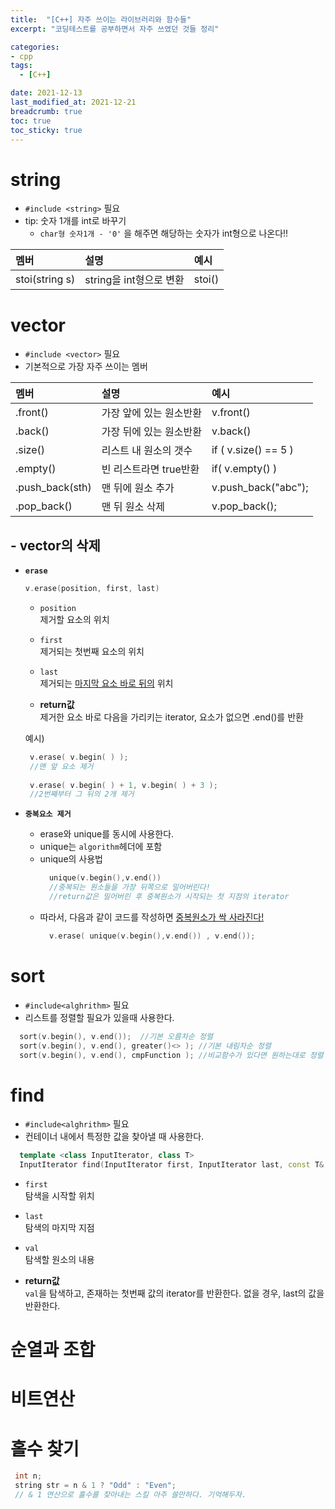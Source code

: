 ```yaml
---
title:  "[C++] 자주 쓰이는 라이브러리와 함수들"
excerpt: "코딩테스트를 공부하면서 자주 쓰였던 것들 정리"

categories:
- cpp
tags:
  - [C++]

date: 2021-12-13
last_modified_at: 2021-12-21
breadcrumb: true
toc: true
toc_sticky: true
---
```


# string
- `#include <string>` 필요
- tip: 숫자 1개를 int로 바꾸기 
  - `char형 숫자1개 - '0'` 을 해주면 해당하는 숫자가 int형으로 나온다!!


| 멤버           | 설명                    | 예시      |
| :------------- | :---------------------- | :-------- |
| stoi(string s) | string을 int형으로 변환 | stoi() |



# vector
- `#include <vector>` 필요
- 기본적으로 가장 자주 쓰이는 멤버

| 멤버            | 설명                    | 예시                 |
| :-------------- | :---------------------- | :------------------- |
| .front()        | 가장 앞에 있는 원소반환 | v.front()            |
| .back()         | 가장 뒤에 있는 원소반환 | v.back()             |
| .size()         | 리스트 내 원소의 갯수   | if ( v.size() == 5 ) |
| .empty()        | 빈 리스트라면 true반환  | if( v.empty() )      |
| .push_back(sth) | 맨 뒤에 원소 추가       | v.push_back("abc");  |
| .pop_back()     | 맨 뒤 원소 삭제         | v.pop_back();        |

## - vector의 삭제 
- **`erase`**

    ```c++
    v.erase(position, first, last)
    ```
    - `position`  
      제거할 요소의 위치
    - `first`  
      제거되는 첫번째 요소의 위치
    - `last`  
      제거되는 <u>마지막 요소 바로 뒤의</u> 위치  

     - **return값**  
      제거한 요소 바로 다음을 가리키는 iterator, 요소가 없으면 .end()를 반환 
    
    예시)
    ```c++
     v.erase( v.begin( ) ); 
     //맨 앞 요소 제거 
     
     v.erase( v.begin( ) + 1, v.begin( ) + 3 ); 
     //2번째부터 그 뒤의 2개 제거
     ```
- **`중복요소 제거`**
  - erase와 unique를 동시에 사용한다. 
  - unique는 `algorithm`헤더에 포함 
  - unique의 사용법
    ```c++
      unique(v.begin(),v.end())
      //중복되는 원소들을 가장 뒤쪽으로 밀어버린다!
      //return값은 밀어버린 후 중복원소가 시작되는 첫 지점의 iterator
    ```
  - 따라서, 다음과 같이 코드를 작성하면 <u>중복원소가 싹 사라진다!</u>
    ```c++
      v.erase( unique(v.begin(),v.end()) , v.end());
    ```


#  sort
  - `#include<alghrithm>` 필요
  - 리스트를 정렬할 필요가 있을때 사용한다.
  ```c++
    sort(v.begin(), v.end());  //기본 오름차순 정렬
    sort(v.begin(), v.end(), greater()<> ); //기본 내림차순 정렬
    sort(v.begin(), v.end(), cmpFunction ); //비교함수가 있다면 원하는대로 정렬
  ```

# find
  - `#include<alghrithm>` 필요
  - 컨테이너 내에서 특정한 값을 찾아낼 때 사용한다.
  ```c++
    template <class InputIterator, class T>
    InputIterator find(InputIterator first, InputIterator last, const T& val);
  ```
  - `first`  
    탐색을 시작할 위치
  - `last`  
    탐색의 마지막 지점
  - `val`  
    탐색할 원소의 내용   

   - **return값**  
    `val`을 탐색하고, 존재하는 첫번째 값의 iterator를 반환한다. 없을 경우, last의 값을 반환한다.


# 순열과 조합

# 비트연산

# 홀수 찾기 
 ```c++
  int n;
  string str = n & 1 ? "Odd" : "Even";
  // & 1 연산으로 홀수를 찾아내는 스킬 아주 쓸만하다. 기억해두자.
 ```